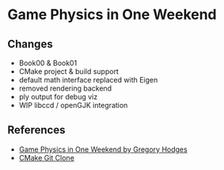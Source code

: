 # Game Physics in One Weekend

## Changes
* Book00 & Book01
* CMake project & build support
* default math interface replaced with Eigen
* removed rendering backend
* ply output for debug viz
* WIP libccd / openGJK integration

## References
 * [Game Physics in One Weekend by Gregory Hodges](https://gamephysicsweekend.github.io/)
 * [CMake Git Clone](https://github.com/tschuchortdev/cmake_git_clone)

